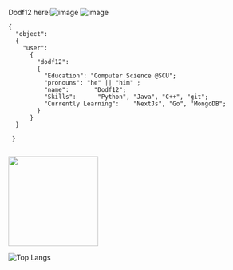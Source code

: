 

Dodf12 here!![image](https://user-images.githubusercontent.com/87663453/193499722-ef9f38a0-7ad3-4a1e-a7fa-225a64f54cef.png) ![image](https://user-images.githubusercontent.com/87663453/193499767-aa9d0bb4-be31-4cbe-828b-c3c837a1f85d.png)

```
{
  "object":
  {
    "user":
      {
        "dodf12":
        {
          "Education": "Computer Science @SCU";
          "pronouns": "he" || "him" ;
          "name":       "Dodf12";
          "Skills":      "Python", "Java", "C++", "git";
          "Currently Learning":    "NextJs", "Go", "MongoDB";
        }
      }
  }

 }


```

<img height="180em" src="https://github-readme-stats.vercel.app/api?username=Dodf12&show_icons=true&hide_border=true&&count_private=true&include_all_commits=true" />


![Top Langs](https://github-readme-stats.vercel.app/api/top-langs/?username=anuraghazra&hide=SCSS,HTML,CSS&langs_count=8)
<!--
**Dodf12/Dodf12** is a ✨ _special_ ✨ repository because its `README.md` (this file) appears on your GitHub profile.

Here are some ideas to get you started:

- 🔭 I’m currently working on ...
- 🌱 I’m currently learning ...
- 👯 I’m looking to collaborate on ...
- 🤔 I’m looking for help with ...
- 💬 Ask me about ...
- 📫 How to reach me: ...
- 😄 Pronouns: ...
- ⚡ Fun fact: ...
-->
